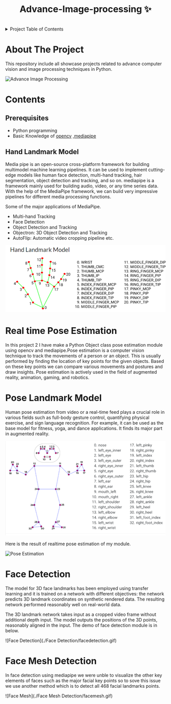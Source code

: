 
<!-- PROJECT LOGO -->
<br />
<p align="center">
  <h1 align="center">Advance-Image-processing ✨</h1>

<br />
  
<!-- TABLE OF CONTENTS -->
<details>
  <summary>Project Table of Contents</summary>
  <ol>
    <li>
      <a href="#about-the-project">About The Project</a>
    </li>
    <li>
      <a href="#getting-started">Contents</a>
      <ul>
        <li><a href="##prerequisites">Prerequisites</a></li>
        <li><a href="##handtracking">Hand Tracking</a></li>
        <li><a href="##poseestimation">Real time Pose Estimation </a></li>
        <li><a href="##poselandmarks">Pose Landmark Model </a></li>
        <li><a href="##facedetection">Face Detection </a></li>
      </ul>
</li>
</ol>
</details>
<!-- ABOUT THE PROJECT-->

# About The Project

This repository include all showcase projects related to advance computer vision and image processing techniques in Python.

![Advance Image Processing](./hand-tracking/demo.gif)

 
# Contents

 ## Prerequisites
* Python programming
* Basic Knowledge of 
<a href="https://pypi.org/project/opencv-python/">opencv</a>
,<a href="https://google.github.io/mediapipe/getting_started/python.html">mediapipe</a>

## Hand Landmark Model
<p> Media pipe is an open-source cross-platform framework for building multimodel machine learning pipelines. It can be used to implement cutting-edge models like human face detection, multi-hand tracking, hair segmentation, object detection and tracking, and so on.
mediapipe is a framework mainly used for building audio, video, or any time series data. With the help of the MediaPipe framework, we can build very impressive pipelines for different media processing functions.

Some of the major applications of MediaPipe.

* Multi-hand Tracking
* Face Detection
* Object Detection and Tracking
* Objectron: 3D Object Detection and Tracking
* AutoFlip: Automatic video cropping pipeline etc.

![Handlandmarks](./hand-tracking/hlm.png)

# Real time Pose Estimation
In this project 2 I have make a Python Object class  pose estimation module using opencv and 
mediapipe.Pose estimation is a computer vision technique to track the movements of a person or an object. This is usually performed by finding the location of key points for the given objects. Based on these key points we can compare various movements and postures and draw insights. Pose estimation is actively used in the field of augmented reality, animation, gaming, and robotics.

# Pose Landmark Model
Human pose estimation from video or a real-time feed plays a crucial role in various fields such as full-body gesture control, quantifying physical exercise, and sign language recognition. For example, it can be used as the base model for fitness, yoga, and dance applications. It finds its major part in augmented reality.

![poselandmark](./Pose_estimation/posestimation.png)

Here is the result of realtime pose estimation of my module.

![Pose Estimation](./Pose_estimation/pose.gif)

# Face Detection

The model for 3D face landmarks has been employed using transfer learning and it is trained on a network with different objectives: the network predicts 3D landmark coordinates on synthetic rendered data. The resulting network performed reasonably well on real-world data.

The 3D landmark network takes input as a cropped video frame without additional depth input. The model outputs the positions of the 3D points, reasonably aligned in the input.
The demo of face detection module is in below.

![Face Detection](./Face Detection/facedetection.gif)

# Face Mesh Detection

In face detection using mediapipe we were unble to visualize the other key elements of faces such as
the major facial key points so to sove this issue we use another method which is to detect all 468 facial landmarks points.


![Face Mesh](./Face Mesh Detection/facemesh.gif)

</p>

